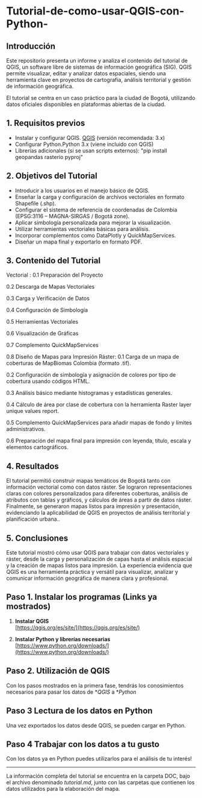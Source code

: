 # Tutorial-de-como-usar-QGIS-con-Python-

## Introducción
Este repositorio presenta un informe y analiza el contenido del tutorial de QGIS, un software libre de sistemas de información geográfica (SIG). QGIS permite visualizar, editar y analizar datos espaciales, siendo una herramienta clave en proyectos de cartografía, análisis territorial y gestión de información geográfica.

El tutorial se centra en un caso práctico para la ciudad de  Bogotá, utilizando datos oficiales disponibles en plataformas abiertas de la ciudad.

## 1. Requisitos previos
* Instalar y configurar QGIS.  [QGIS](https://qgis.org/download/) (versión recomendada: 3.x)
* Configurar Python.Python 3.x (viene incluido con QGIS)
* Librerías adicionales (si se usan scripts externos): "pip install geopandas rasterio pyproj"


## 2. Objetivos del Tutorial
* Introducir a los usuarios en el manejo básico de QGIS.
* Enseñar la carga y configuración de archivos vectoriales en formato Shapefile (.shp).
* Configurar el sistema de referencia de coordenadas de Colombia (EPSG:3116 – MAGNA-SIRGAS / Bogotá zone).
* Aplicar simbología personalizada para mejorar la visualización.
* Utilizar herramientas vectoriales básicas para análisis.
* Incorporar complementos como DataPlotly y QuickMapServices.
* Diseñar un mapa final y exportarlo en formato PDF.

## 3. Contenido del Tutorial  

Vectorial :
   0.1 Preparación del Proyecto

   0.2 Descarga de Mapas Vectoriales

   0.3 Carga y Verificación de Datos

   0.4 Configuración de Simbología

   0.5 Herramientas Vectoriales

   0.6 Visualización de Gráficas

   0.7 Complemento QuickMapServices

   0.8 Diseño de Mapas para Impresión
Ráster:
   0.1 Carga de un mapa de coberturas de MapBiomas Colombia (formato .tif).

   0.2 Configuración de simbología y asignación de colores por tipo de cobertura usando códigos HTML.

   0.3 Análisis básico mediante histogramas y estadísticas generales.

   0.4 Cálculo de área por clase de cobertura con la herramienta Raster layer unique values report.

   0.5 Complemento QuickMapServices para añadir mapas de fondo y límites administrativos.

   0.6 Preparación del mapa final para impresión con leyenda, título, escala y elementos cartográficos.


## 4. Resultados 

El tutorial permitió construir mapas temáticos de Bogotá tanto con información vectorial como con datos ráster. Se lograron representaciones claras con colores personalizados para diferentes coberturas, análisis de atributos con tablas y gráficos, y cálculos de áreas a partir de datos ráster. Finalmente, se generaron mapas listos para impresión y presentación, evidenciando la aplicabilidad de QGIS en proyectos de análisis territorial y planificación urbana..

## 5. Conclusiones
Este tutorial mostró cómo usar QGIS para trabajar con datos vectoriales y ráster, desde la carga y personalización de capas hasta el análisis espacial y la creación de mapas listos para impresión. La experiencia evidencia que QGIS es una herramienta práctica y versátil para visualizar, analizar y comunicar información geográfica de manera clara y profesional.

## Paso 1. Instalar los programas (Links ya mostrados)

1. **Instalar QGIS**  
   [https://qgis.org/es/site/](https://qgis.org/es/site/)  

2. **Instalar Python y librerías necesarias**
   [https://www.python.org/downloads/](https://www.python.org/downloads/)  

## Paso 2. Utilización de QGIS

Con los pasos mostrados en la primera fase, tendrás los conosimientos necesarios para pasar los datos de **QGIS* a **Python*

## Paso 3 Lectura de los datos en Python

Una vez exportados los datos desde QGIS, se pueden cargar en Python.

## Paso 4 Trabajar con los datos a tu gusto

Con los datos ya en Python puedes utilizarlos para el análisis de tu interés!

---

La información completa del tutorial se encuentra en la carpeta DOC, bajo el archivo denominado *tutorial.md*, junto con las carpetas que contienen los datos utilizados para la elaboración del mapa.
